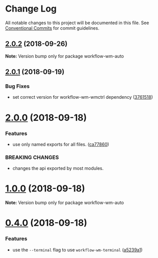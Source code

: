 # Change Log

All notable changes to this project will be documented in this file.
See [Conventional Commits](https://conventionalcommits.org) for commit guidelines.

<a name="2.0.2"></a>
## [2.0.2](https://github.com/havardh/workflow/compare/workflow-wm-auto@2.0.1...workflow-wm-auto@2.0.2) (2018-09-26)

**Note:** Version bump only for package workflow-wm-auto





<a name="2.0.1"></a>
## [2.0.1](https://github.com/havardh/workflow/compare/workflow-wm-auto@2.0.0...workflow-wm-auto@2.0.1) (2018-09-19)


### Bug Fixes

* set correct version for workflow-wm-wmctrl dependency ([3761518](https://github.com/havardh/workflow/commit/3761518))





<a name="2.0.0"></a>
# [2.0.0](https://github.com/havardh/workflow/compare/workflow-wm-auto@1.0.0...workflow-wm-auto@2.0.0) (2018-09-18)


### Features

* use only named exports for all files. ([ca77860](https://github.com/havardh/workflow/commit/ca77860))


### BREAKING CHANGES

* changes the api exported by most modules.





<a name="1.0.0"></a>
# [1.0.0](https://github.com/havardh/workflow/compare/workflow-wm-auto@0.4.0...workflow-wm-auto@1.0.0) (2018-09-18)

**Note:** Version bump only for package workflow-wm-auto





<a name="0.4.0"></a>
# [0.4.0](https://github.com/havardh/workflow/compare/workflow-wm-auto@0.3.3...workflow-wm-auto@0.4.0) (2018-09-18)


### Features

* use the `--terminal` flag to use `workflow-wm-terminal` ([a5239a1](https://github.com/havardh/workflow/commit/a5239a1))
